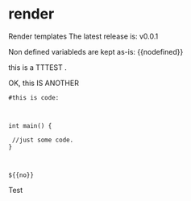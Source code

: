 # render
Render templates The latest release is: v0.0.1

Non defined variableds are kept as-is: {{nodefined}}

this is a TTTEST .

OK, this IS ANOTHER 

```
#this is code:



int main() {

 //just some code.
}



${{no}}
```

Test

